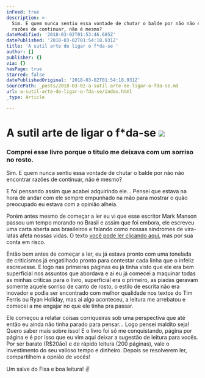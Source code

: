 ```yaml
---
inFeed: true
description: >-
  Sim. E quem nunca sentiu essa vontade de chutar o balde por não não encontrar
  razões de continuar, não é mesmo?
dateModified: '2018-03-02T01:53:46.685Z'
datePublished: '2018-03-02T01:54:18.931Z'
title: 'A sutil arte de ligar o f*da-se '
author: []
publisher: {}
via: {}
hasPage: true
starred: false
datePublishedOriginal: '2018-03-02T01:54:18.931Z'
sourcePath: _posts/2018-03-02-a-sutil-arte-de-ligar-o-fda-se.md
url: a-sutil-arte-de-ligar-o-fda-se/index.html
_type: Article

---
```

# A sutil arte de ligar o f\*da-se ![](https://the-grid-user-content.s3-us-west-2.amazonaws.com/b538029f-3b65-4f14-a43f-2f498df7c13d.jpg)

### Comprei esse livro porque o titulo me deixava com um sorriso no rosto.

Sim. E quem nunca sentiu essa vontade de chutar o balde por não não encontrar razões de continuar, não é mesmo?

E foi pensando assim que acabei adquirindo ele... Pensei que estava na hora de andar com ele sempre empunhado na mão para mostrar o quão preocupado eu estava com a opinião alheia.

Porém antes mesmo de começar a ler eu vi que esse escritor Mark Manson passou um tempo morando no Brasil e assim que foi embora, ele escreveu uma carta aberta aos brasileiros e falando como nossas sindromes de vira-latas afeta nossas vidas. O texto [você pode ler clicando aqui][0], mas por sua conta em risco.

Então bem antes de começar a ler, eu já estava pronto com uma tonelada de criticismos já engatilhado pronto para contestar cada linha que o infeliz escrevesse. E logo nas primeiras páginas eu já tinha visto que ele era bem superficial nos assuntos que abordava e ai eu já comecei a maquinar todas as minhas criticas para o livro, superficial era o primeiro, as piadas geravam somente aquele sorriso de canto de rosto, o estilo de escrita não era inovador e podia ser encontrado com melhor qualidade nos textos do Tim Ferris ou Ryan Holiday, mas ai algo aconteceu, a leitura me arrebatou e comecei a me engajar no que ele tinha pra passar.

Ele começou a relatar coisas corriqueiras sob uma perspectiva que até então eu ainda não tinha parado para pensar... Logo pensei maldito seja! Quero saber mais sobre isso! E o livro foi só me conquistando, página por página e é por isso que eu vim aqui deixar a sugestão de leitura para vocês. Por ser barato (R$20ão) e de rápido leitura (200 páginas), vale o investimento do seu valioso tempo e dinheiro. Depois se resolverem ler, compartilhem a opnião de vocês!

Um salve do Fisa e boa leitura! ✌️

[0]: https://markmanson.net/brazil_pt